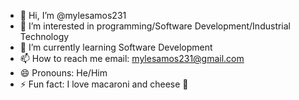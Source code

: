 - 👋 Hi, I’m @mylesamos231
- 👀 I’m interested in programming/Software Development/Industrial Technology
- 🌱 I’m currently learning Software Development
- 📫 How to reach me email: mylesamos231@gmail.com
- 😄 Pronouns: He/Him
- ⚡ Fun fact: I love macaroni and cheese 🧀 

<!---
mylesamos231/mylesamos231 is a ✨ special ✨ repository because its `README.md` (this file) appears on your GitHub profile.
You can click the Preview link to take a look at your changes.
--->
